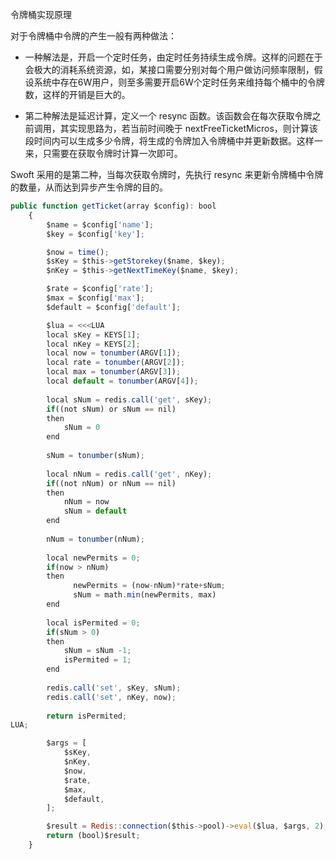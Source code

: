 令牌桶实现原理

对于令牌桶中令牌的产生一般有两种做法：

- 一种解法是，开启一个定时任务，由定时任务持续生成令牌。这样的问题在于会极大的消耗系统资源，如，某接口需要分别对每个用户做访问频率限制，假设系统中存在6W用户，则至多需要开启6W个定时任务来维持每个桶中的令牌数，这样的开销是巨大的。

- 第二种解法是延迟计算，定义一个 resync 函数。该函数会在每次获取令牌之前调用，其实现思路为，若当前时间晚于 nextFreeTicketMicros，则计算该段时间内可以生成多少令牌，将生成的令牌加入令牌桶中并更新数据。这样一来，只需要在获取令牌时计算一次即可。

Swoft 采用的是第二种，当每次获取令牌时，先执行 resync 来更新令牌桶中令牌的数量，从而达到异步产生令牌的目的。





```javascript
public function getTicket(array $config): bool
    {
        $name = $config['name'];
        $key = $config['key'];

        $now = time();
        $sKey = $this->getStorekey($name, $key);
        $nKey = $this->getNextTimeKey($name, $key);

        $rate = $config['rate'];
        $max = $config['max'];
        $default = $config['default'];

        $lua = <<<LUA
        local sKey = KEYS[1];
        local nKey = KEYS[2];
        local now = tonumber(ARGV[1]);
        local rate = tonumber(ARGV[2]);
        local max = tonumber(ARGV[3]);
        local default = tonumber(ARGV[4]);
        
        local sNum = redis.call('get', sKey);
        if((not sNum) or sNum == nil)
        then
            sNum = 0
        end
        
        sNum = tonumber(sNum);
        
        local nNum = redis.call('get', nKey);
        if((not nNum) or nNum == nil)
        then
            nNum = now
            sNum = default
        end
        
        nNum = tonumber(nNum);
        
        local newPermits = 0;
        if(now > nNum)
        then
              newPermits = (now-nNum)*rate+sNum;
              sNum = math.min(newPermits, max)
        end
        
        local isPermited = 0;
        if(sNum > 0)
        then
            sNum = sNum -1;
            isPermited = 1;
        end
        
        redis.call('set', sKey, sNum);
        redis.call('set', nKey, now);
        
        return isPermited;
LUA;

        $args = [
            $sKey,
            $nKey,
            $now,
            $rate,
            $max,
            $default,
        ];

        $result = Redis::connection($this->pool)->eval($lua, $args, 2);
        return (bool)$result;
    }
```

